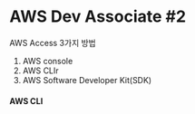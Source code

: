 # AWS Dev Associate #2



AWS Access 3가지 방법

1. AWS console
2. AWS CLIr
3. AWS Software Developer Kit(SDK)

#### AWS CLI

